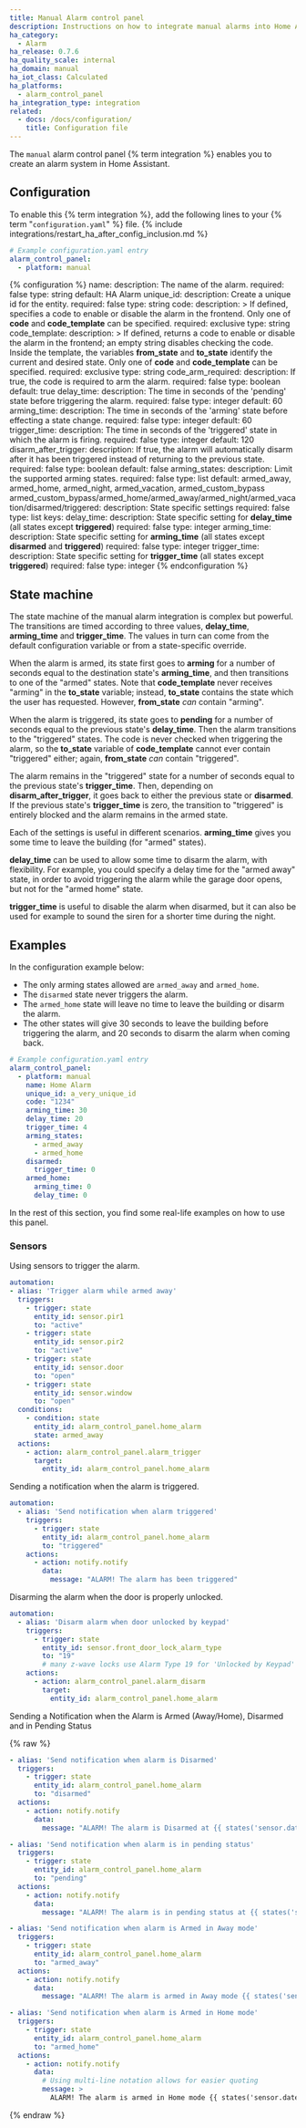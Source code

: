 ```yaml
---
title: Manual Alarm control panel
description: Instructions on how to integrate manual alarms into Home Assistant.
ha_category:
  - Alarm
ha_release: 0.7.6
ha_quality_scale: internal
ha_domain: manual
ha_iot_class: Calculated
ha_platforms:
  - alarm_control_panel
ha_integration_type: integration
related:
  - docs: /docs/configuration/
    title: Configuration file
---
```


The `manual` alarm control panel {% term integration %} enables you to create an alarm system in Home Assistant.

## Configuration

To enable this {% term integration %}, add the following lines to your {% term "`configuration.yaml`" %} file.
{% include integrations/restart_ha_after_config_inclusion.md %}

```yaml
# Example configuration.yaml entry
alarm_control_panel:
  - platform: manual
```

{% configuration %}
name:
  description: The name of the alarm.
  required: false
  type: string
  default: HA Alarm
unique_id:
  description: Create a unique id for the entity.
  required: false
  type: string
code:
  description: >
    If defined, specifies a code to enable or disable the alarm in the frontend.
    Only one of **code** and **code_template** can be specified.
  required: exclusive
  type: string
code_template:
  description: >
    If defined, returns a code to enable or disable the alarm in the frontend; an empty string disables checking the code.
    Inside the template, the variables **from_state** and **to_state** identify the current and desired state.
    Only one of **code** and **code_template** can be specified.
  required: exclusive
  type: string
code_arm_required:
  description: If true, the code is required to arm the alarm.
  required: false
  type: boolean
  default: true
delay_time:
  description: The time in seconds of the 'pending' state before triggering the alarm.
  required: false
  type: integer
  default: 60
arming_time:
  description: The time in seconds of the 'arming' state before effecting a state change.
  required: false
  type: integer
  default: 60
trigger_time:
  description: The time in seconds of the 'triggered' state in which the alarm is firing.
  required: false
  type: integer
  default: 120
disarm_after_trigger:
  description: If true, the alarm will automatically disarm after it has been triggered instead of returning to the previous state.
  required: false
  type: boolean
  default: false
arming_states:
  description: Limit the supported arming states.
  required: false
  type: list
  default: armed_away, armed_home, armed_night, armed_vacation, armed_custom_bypass
armed_custom_bypass/armed_home/armed_away/armed_night/armed_vacation/disarmed/triggered:
  description: State specific settings
  required: false
  type: list
  keys:
    delay_time:
      description: State specific setting for **delay_time** (all states except **triggered**)
      required: false
      type: integer
    arming_time:
      description: State specific setting for **arming_time** (all states except **disarmed** and **triggered**)
      required: false
      type: integer
    trigger_time:
      description: State specific setting for **trigger_time** (all states except **triggered**)
      required: false
      type: integer
{% endconfiguration %}

## State machine

The state machine of the manual alarm integration is complex but powerful. The
transitions are timed according to three values, **delay_time**, **arming_time**
and **trigger_time**. The values in turn can come from the default configuration
variable or from a state-specific override.

When the alarm is armed, its state first goes to **arming** for a number
of seconds equal to the destination state's **arming_time**, and then
transitions to one of the "armed" states. Note that **code_template**
never receives "arming" in the **to_state** variable; instead,
**to_state** contains the state which the user has requested.  However,
**from_state** *can* contain "arming".

When the alarm is triggered, its state goes to **pending** for a number of
seconds equal to the previous state's **delay_time**. Then the alarm transitions to the "triggered"
states. The code is never checked when triggering the alarm, so the
**to_state** variable of **code_template** cannot ever contain "triggered"
either; again, **from_state** *can* contain "triggered".

The alarm remains in the "triggered" state for a number of seconds equal to the
previous state's **trigger_time**. Then, depending on **disarm_after_trigger**,
it goes back to either the previous state or **disarmed**. If the previous
state's **trigger_time** is zero, the transition to "triggered" is entirely
blocked and the alarm remains in the armed state.

Each of the settings is useful in different scenarios. **arming_time** gives
you some time to leave the building (for "armed" states).

**delay_time** can be used to allow some time to disarm the alarm, with
flexibility. For example, you could specify a delay time for the
"armed away" state, in order to avoid triggering the alarm while the
garage door opens, but not for the "armed home" state.

**trigger_time** is useful to disable the alarm when disarmed, but it can also
be used for example to sound the siren for a shorter time during the night.

## Examples

In the configuration example below:

- The only arming states allowed are `armed_away` and `armed_home`.
- The `disarmed` state never triggers the alarm.
- The `armed_home` state will leave no time to leave the building or disarm the alarm.
- The other states will give 30 seconds to leave the building before triggering the alarm, and 20 seconds to disarm the alarm when coming back.

```yaml
# Example configuration.yaml entry
alarm_control_panel:
  - platform: manual
    name: Home Alarm
    unique_id: a_very_unique_id
    code: "1234"
    arming_time: 30
    delay_time: 20
    trigger_time: 4
    arming_states:
      - armed_away
      - armed_home
    disarmed:
      trigger_time: 0
    armed_home:
      arming_time: 0
      delay_time: 0
```

In the rest of this section, you find some real-life examples on how to use this panel.

### Sensors

Using sensors to trigger the alarm.

```yaml
automation:
- alias: 'Trigger alarm while armed away'
  triggers:
    - trigger: state
      entity_id: sensor.pir1
      to: "active"
    - trigger: state
      entity_id: sensor.pir2
      to: "active"
    - trigger: state
      entity_id: sensor.door
      to: "open"
    - trigger: state
      entity_id: sensor.window
      to: "open"
  conditions:
    - condition: state
      entity_id: alarm_control_panel.home_alarm
      state: armed_away
  actions:
    - action: alarm_control_panel.alarm_trigger
      target:
        entity_id: alarm_control_panel.home_alarm
```

Sending a notification when the alarm is triggered.

```yaml
automation:
  - alias: 'Send notification when alarm triggered'
    triggers:
      - trigger: state
        entity_id: alarm_control_panel.home_alarm
        to: "triggered"
    actions:
      - action: notify.notify
        data:
          message: "ALARM! The alarm has been triggered"
```

Disarming the alarm when the door is properly unlocked.

```yaml
automation:
  - alias: 'Disarm alarm when door unlocked by keypad'
    triggers:
      - trigger: state
        entity_id: sensor.front_door_lock_alarm_type
        to: "19"
        # many z-wave locks use Alarm Type 19 for 'Unlocked by Keypad'
    actions:
      - action: alarm_control_panel.alarm_disarm
        target:
          entity_id: alarm_control_panel.home_alarm
```

Sending a Notification when the Alarm is Armed (Away/Home), Disarmed and in Pending Status

{% raw %}

```yaml
- alias: 'Send notification when alarm is Disarmed'
  triggers:
    - trigger: state
      entity_id: alarm_control_panel.home_alarm
      to: "disarmed"
  actions:
    - action: notify.notify
      data:
        message: "ALARM! The alarm is Disarmed at {{ states('sensor.date_time') }}"
```

```yaml
- alias: 'Send notification when alarm is in pending status'
  triggers:
    - trigger: state
      entity_id: alarm_control_panel.home_alarm
      to: "pending"
  actions:
    - action: notify.notify
      data:
        message: "ALARM! The alarm is in pending status at {{ states('sensor.date_time') }}"
```

```yaml
- alias: 'Send notification when alarm is Armed in Away mode'
  triggers:
    - trigger: state
      entity_id: alarm_control_panel.home_alarm
      to: "armed_away"
  actions:
    - action: notify.notify
      data:
        message: "ALARM! The alarm is armed in Away mode {{ states('sensor.date_time') }}"
```

```yaml
- alias: 'Send notification when alarm is Armed in Home mode'
  triggers:
    - trigger: state
      entity_id: alarm_control_panel.home_alarm
      to: "armed_home"
  actions:
    - action: notify.notify
      data:
        # Using multi-line notation allows for easier quoting
        message: >
          ALARM! The alarm is armed in Home mode {{ states('sensor.date_time') }}
```

{% endraw %}
